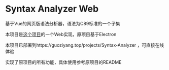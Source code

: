 # Syntax Analyzer Web

基于Vue的网页版语法分析器，语法为C89标准的一个子集

本项目是[这个项目](https://github.com/CN-GuoZiyang/Syntax-Analyzer)的一个Web实现，原项目基于Electron

本项目已部署到https://guoziyang.top/projects/Syntax-Analyzer ，可直接在线体验

实现了原项目的所有功能，具体使用参考原项目的README
